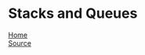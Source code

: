 # Stacks and Queues
[Home](../README.md)  
[Source](https://codefellows.github.io/common_curriculum/data_structures_and_algorithms/Code_401/class-10/resources/stacks_and_queues.html)  


